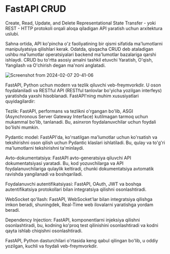 # FastAPI CRUD 
Create, Read, Update, and Delete
Representational State Transfer - yoki REST - HTTP protokoli orqali aloqa qiladigan API yaratish uchun arxitektura uslubi.

Sahna ortida, API ko'pincha o'z faoliyatining bir qismi sifatida ma'lumotlarni manipulyatsiya qilishlari kerak. Odatda, qisqacha CRUD deb ataladigan ushbu ma'lumotlar operatsiyalari backend ma'lumotlar bazalariga qarshi ishlaydi. CRUD bu to'rtta asosiy amalni tashkil etuvchi Yaratish, O'qish, Yangilash va O'chirish degan ma'noni anglatadi.


![Screenshot from 2024-02-07 20-41-06](https://github.com/themusharraf/FastApi-CRUD/assets/122869450/70013e4f-fdf0-48d4-8c93-0c19cb1ace8e)








FastAPI, Python uchun modern va tezlik qiluvchi veb-freymvorkdir. U oson foydalaniladi va RESTful API (RESTful tanlovlar bo'yicha yozilgan interfeys) yaratishda yaxshi hisoblanadi. FastAPI'ning muhim xususiyatlari quyidagilardir:

Tezlik: FastAPI, performans va tezlikni o'rgangan bo'lib, ASGI (Asynchronous Server Gateway Interface) kutilmagan tarmoq uchun mukammal bo'lib, tanlanadi. Bu, asinxron foydalanuvchilar uchun foydali bo'lishi mumkin.

Pydantic model: FastAPI'da, ko'rsatilgan ma'lumotlar uchun ko'rsatish va tekshirishni oson qilish uchun Pydantic klaslari ishlatiladi. Bu, qulay va to'g'ri ma'lumotlarni tekshirishni ta'minlaydi.

Avto-dokumentatsiya: FastAPI avto-generatsiya qiluvchi API dokumentatsiyasi yaratadi. Bu, kod yozuvchilarga va API foydalanuvchilariga qulaylik keltiradi, chunki dokumentatsiya avtomatik ravishda yangilanadi va boshqariladi.

Foydalanuvchi autentifikatsiyasi: FastAPI, OAuth, JWT va boshqa autentifikatsiya protokollari bilan integratsiya qilishni osonlashtiradi.

WebSocket qo'llash: FastAPI, WebSocket'lar bilan integratsiya qilishga imkon beradi, shuningdek, Real-Time web ilovalarni yaratishga yordam beradi.

Dependency Injection: FastAPI, komponentlarni injeksiya qilishni osonlashtiradi, bu, kodning ko'proq test qilinishini osonlashtiradi va kodni qayta ishlab chiqishni osonlashtiradi.

FastAPI, Python dasturchilari o'rtasida keng qabul qilingan bo'lib, u oddiy yozilgan, kuchli va foydali veb-freymvorkdir.

